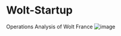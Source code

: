 # Wolt-Startup
Operations Analysis of Wolt France 
![image](https://user-images.githubusercontent.com/86486235/123455496-0fd6e980-d5e2-11eb-8198-2eb8004efee8.jpg)

